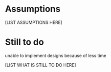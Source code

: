 # Assumptions

[LIST ASSUMPTIONS HERE]

# Still to do

unable to implement designs because of less time

[LIST WHAT IS STILL TO DO HERE]
